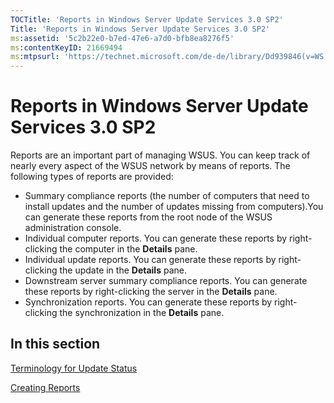 ```yaml
---
TOCTitle: 'Reports in Windows Server Update Services 3.0 SP2'
Title: 'Reports in Windows Server Update Services 3.0 SP2'
ms:assetid: '5c2b22e0-b7ed-47e6-a7d0-bfb8ea8276f5'
ms:contentKeyID: 21669494
ms:mtpsurl: 'https://technet.microsoft.com/de-de/library/Dd939846(v=WS.10)'
---
```


Reports in Windows Server Update Services 3.0 SP2
=================================================

Reports are an important part of managing WSUS. You can keep track of nearly every aspect of the WSUS network by means of reports. The following types of reports are provided:

-   Summary compliance reports (the number of computers that need to install updates and the number of updates missing from computers).You can generate these reports from the root node of the WSUS administration console.
-   Individual computer reports. You can generate these reports by right-clicking the computer in the **Details** pane.
-   Individual update reports. You can generate these reports by right-clicking the update in the **Details** pane.
-   Downstream server summary compliance reports. You can generate these reports by right-clicking the server in the **Details** pane.
-   Synchronization reports. You can generate these reports by right-clicking the synchronization in the **Details** pane.

In this section
---------------

[Terminology for Update Status](https://technet.microsoft.com/d10ba0c8-8d94-4bc5-a82d-bc8872e68667)

[Creating Reports](https://technet.microsoft.com/b78c9652-a5de-4c5a-9668-ad4157720a9d)
